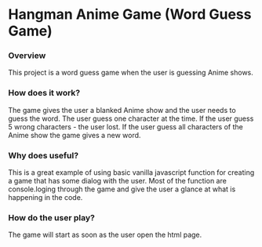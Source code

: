 # Hangman Anime Game (Word Guess Game) 

### Overview
This project is a word guess game when the user is guessing Anime shows.

### How does it work?
The game gives the user a blanked Anime show and the user needs to guess the word.
The user guess one character at the time. If the user guess 5 wrong characters - the user lost. If the user guess all characters of the Anime show the game gives a new word.

### Why does useful?
This is a great example of using basic vanilla javascript function for creating a game that has some dialog with the user. Most of the function are console.loging through the game and give the user a glance at what is happening in the code.

### How do the user play?
The game will start as soon as the user open the html page.
